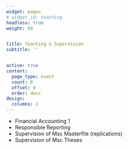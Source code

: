 ```yaml
---
widget: pages
# widget_id: teaching
headless: true
weight: 60


title: Teaching & Supervision
subtitle: ''


active: true
content:
  page_type: event
  count: 0
  offset: 0
  order: desc
design:
  columns: 2
---
```

  * Financial Accounting 1
  * Responsible Reporting
  * Supervision of Msc Masterfile (replications)
  * Supervision of Msc Theses
